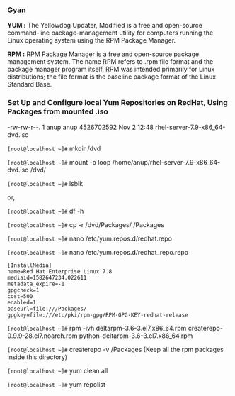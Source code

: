 ### Gyan

__YUM :__ The Yellowdog Updater, Modified is a free and open-source command-line package-management utility for computers running the Linux operating system using the RPM Package Manager.

__RPM :__ RPM Package Manager is a free and open-source package management system. The name RPM refers to .rpm file format and the package manager program itself. RPM was intended primarily for Linux distributions; the file format is the baseline package format of the Linux Standard Base. 


### Set Up and Configure local Yum Repositories on RedHat, Using Packages from mounted .iso

-rw-rw-r--.  1 anup anup 4526702592 Nov  2 12:48 rhel-server-7.9-x86_64-dvd.iso


`[root@localhost ~]#` mkdir /dvd


`[root@localhost ~]#` mount -o loop /home/anup/rhel-server-7.9-x86_64-dvd.iso /dvd/

`[root@localhost ~]#` lsblk

or,

`[root@localhost ~]#` df -h


`[root@localhost ~]#` cp -r /dvd/Packages/ /Packages


`[root@localhost ~]#` nano /etc/yum.repos.d/redhat.repo

`[root@localhost ~]#` nano /etc/yum.repos.d/redhat_repo.repo

```
[InstallMedia]
name=Red Hat Enterprise Linux 7.8
mediaid=1582647234.022611
metadata_expire=-1
gpgcheck=1
cost=500
enabled=1
baseurl=file:///Packages/
gpgkey=file:///etc/pki/rpm-gpg/RPM-GPG-KEY-redhat-release
```


`[root@localhost ~]#` rpm -ivh deltarpm-3.6-3.el7.x86_64.rpm createrepo-0.9.9-28.el7.noarch.rpm python-deltarpm-3.6-3.el7.x86_64.rpm

`[root@localhost ~]#` createrepo -v /Packages (Keep all the rpm packages inside this directory)

`[root@localhost ~]#` yum clean all

`[root@localhost ~]#` yum repolist

